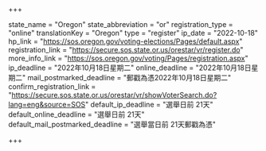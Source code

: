 +++

state_name = "Oregon"
state_abbreviation = "or"
registration_type = "online"
translationKey = "Oregon"
type = "register"
ip_date = "2022-10-18"
hp_link = "https://sos.oregon.gov/voting-elections/Pages/default.aspx"
registration_link = "https://secure.sos.state.or.us/orestar/vr/register.do"
more_info_link = "https://sos.oregon.gov/voting/Pages/registration.aspx"
ip_deadline = "2022年10月18日星期二"
online_deadline = "2022年10月18日星期二"
mail_postmarked_deadline = "郵戳為憑2022年10月18日星期二"
confirm_registration_link = "https://secure.sos.state.or.us/orestar/vr/showVoterSearch.do?lang=eng&source=SOS"
default_ip_deadline = "選舉日前 21天"
default_online_deadline = "選舉日前 21天"
default_mail_postmarked_deadline = "選舉當日前 21天郵戳為憑"

+++